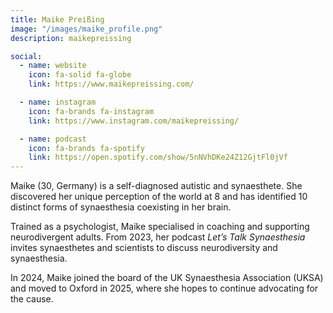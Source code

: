 ```yaml
---
title: Maike Preißing
image: "/images/maike_profile.png"
description: maikepreissing

social:
  - name: website
    icon: fa-solid fa-globe
    link: https://www.maikepreissing.com/

  - name: instagram
    icon: fa-brands fa-instagram
    link: https://www.instagram.com/maikepreissing/

  - name: podcast
    icon: fa-brands fa-spotify
    link: https://open.spotify.com/show/5nNVhDKe24Z12GjtFl0jVf
---
```


Maike (30, Germany) is a self-diagnosed autistic and synaesthete.
She discovered her unique perception of the world at 8 and has identified 10 distinct forms of synaesthesia coexisting in her brain.

Trained as a psychologist, Maike specialised in coaching and supporting neurodivergent adults.
From 2023, her podcast *Let’s Talk Synaesthesia* invites synaesthetes and scientists to discuss neurodiversity and synaesthesia.

In 2024, Maike joined the board of the UK Synaesthesia Association (UKSA) and moved to Oxford in 2025, where she hopes to continue advocating for the cause.
